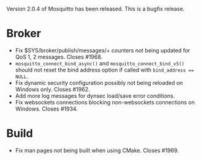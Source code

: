 <!--
.. title: Version 2.0.4 released.
.. slug: version-2-0-4-released
.. date: 2020-12-17 14:22:16 UTC+00:00
.. tags: Releases
.. category:
.. link:
.. description:
.. type: text
-->

Version 2.0.4 of Mosquitto has been released. This is a bugfix release.

# Broker
- Fix $SYS/broker/publish/messages/+ counters not being updated for QoS 1, 2
  messages. Closes #1968.
- `mosquitto_connect_bind_async()` and `mosquitto_connect_bind_v5()` should not
  reset the bind address option if called with `bind_address == NULL`.
- Fix dynamic security configuration possibly not being reloaded on Windows
  only. Closes #1962.
- Add more log messages for dynsec load/save error conditions.
- Fix websockets connections blocking non-websockets connections on Windows.
  Closes #1934.

# Build
- Fix man pages not being built when using CMake. Closes #1969.

[#1934]: https://github.com/eclipse/mosquitto/issues/1934
[#1962]: https://github.com/eclipse/mosquitto/issues/1962
[#1968]: https://github.com/eclipse/mosquitto/issues/1968
[#1969]: https://github.com/eclipse/mosquitto/issues/1969
